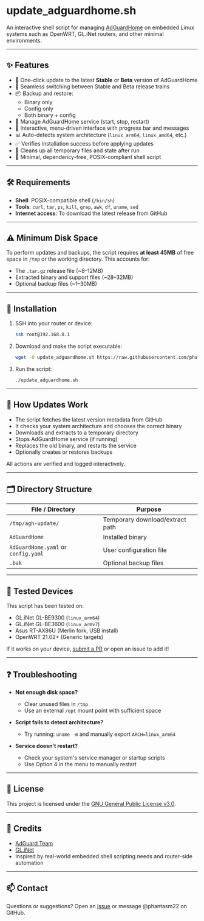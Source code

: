 # update_adguardhome.sh

An interactive shell script for managing [AdGuardHome](https://github.com/AdguardTeam/AdGuardHome) on embedded Linux systems such as OpenWRT, GL.iNet routers, and other minimal environments.

---

## ✨ Features

- 🚀 One-click update to the latest **Stable** or **Beta** version of AdGuardHome
- 🔁 Seamless switching between Stable and Beta release trains
- 📦 Backup and restore:
  - Binary only
  - Config only
  - Both binary + config
- 🔧 Manage AdGuardHome service (start, stop, restart)
- 💬 Interactive, menu-driven interface with progress bar and messages
- 📊 Auto-detects system architecture (`linux_arm64`, `linux_amd64`, etc.)
- ✅ Verifies installation success before applying updates
- 🧼 Cleans up all temporary files and state after run
- 🔐 Minimal, dependency-free, POSIX-compliant shell script

---

## 🛠 Requirements

- **Shell**: POSIX-compatible shell (`/bin/sh`)
- **Tools**: `curl`, `tar`, `ps`, `kill`, `grep`, `awk`, `df`, `uname`, `sed`
- **Internet access**: To download the latest release from GitHub

---

## ⚠️ Minimum Disk Space

To perform updates and backups, the script requires **at least 45MB** of free space in `/tmp` or the working directory. This accounts for:

- The `.tar.gz` release file (~8–12MB)
- Extracted binary and support files (~28–32MB)
- Optional backup files (~1–30MB)

---

## 🚀 Installation

1. SSH into your router or device:

    ```sh
    ssh root@192.168.8.1
    ```

2. Download and make the script executable:

    ```sh
    wget -O update_adguardhome.sh https://raw.githubusercontent.com/phantasm22/AdGuardHome-updater/main/update_adguardhome.sh && chmod +x update_adguardhome.sh
    ```

3. Run the script:

    ```sh
    ./update_adguardhome.sh
    ```

---

## 🔄 How Updates Work

- The script fetches the latest version metadata from GitHub
- It checks your system architecture and chooses the correct binary
- Downloads and extracts to a temporary directory
- Stops AdGuardHome service (if running)
- Replaces the old binary, and restarts the service
- Optionally creates or restores backups

All actions are verified and logged interactively.

---

## 🗂 Directory Structure

| File / Directory          | Purpose                           |
|---------------------------|-----------------------------------|
| `/tmp/agh-update/`        | Temporary download/extract path   |
| `AdGuardHome`             | Installed binary                  |
| `AdGuardHome.yaml` or `config.yaml`       | User configuration file           |
| `.bak`                   | Optional backup files            |

---

## 🧪 Tested Devices

This script has been tested on:

- GL.iNet GL-BE9300 (`linux_arm64`)
- GL.iNet GL-BE3600 (`linux_armv7`)
- Asus RT-AX86U (Merlin fork, USB install)
- OpenWRT 21.02+ (Generic targets)

If it works on your device, [submit a PR](https://github.com/phantasm22/AdGuardHome-updater) or open an issue to add it!

---

## ❓ Troubleshooting

- **Not enough disk space?**
  - Clear unused files in `/tmp`
  - Use an external `/opt` mount point with sufficient space

- **Script fails to detect architecture?**
  - Try running: `uname -m` and manually export `ARCH=linux_arm64`

- **Service doesn’t restart?**
  - Check your system's service manager or startup scripts
  - Use Option 4 in the menu to manually restart

---

## 📜 License

This project is licensed under the [GNU General Public License v3.0](https://www.gnu.org/licenses/gpl-3.0.en.html).

---

## 🙌 Credits

- [AdGuard Team](https://github.com/AdguardTeam/AdGuardHome)
- [GL.iNet](https://www.gl-inet.com/)
- Inspired by real-world embedded shell scripting needs and router-side automation

---

## 📫 Contact

Questions or suggestions? Open an [issue](https://github.com/phantasm22/AdGuardHome-updater/issues) or message @phantasm22 on GitHub.
